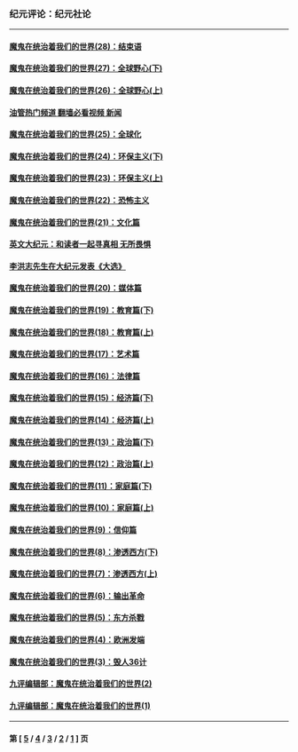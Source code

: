### 纪元评论：纪元社论
---
#### [魔鬼在统治着我们的世界(28)：结束语](../../pages/nsc422/n10936246.md?06120330) 
#### [魔鬼在统治着我们的世界(27)：全球野心(下)](../../pages/nsc422/n10928319.md?06120330) 
#### [魔鬼在统治着我们的世界(26)：全球野心(上)](../../pages/nsc422/n10900318.md?06120330) 
#### [油管热门频道 翻墙必看视频 新闻](ok?06120330)
#### [魔鬼在统治着我们的世界(25)：全球化](../../pages/nsc422/n10788205.md?06120330) 
#### [魔鬼在统治着我们的世界(24)：环保主义(下)](../../pages/nsc422/n10695307.md?06120330) 
#### [魔鬼在统治着我们的世界(23)：环保主义(上)](../../pages/nsc422/n10688613.md?06120330) 
#### [魔鬼在统治着我们的世界(22)：恐怖主义](../../pages/nsc422/n10614727.md?06120330) 
#### [魔鬼在统治着我们的世界(21)：文化篇](../../pages/nsc422/n10597706.md?06120330) 
#### [英文大纪元：和读者一起寻真相 无所畏惧](../../pages/nsc422/n12542027.md?06120330) 
#### [李洪志先生在大纪元发表《大选》](../../pages/nsc422/n12534746.md?06120330) 
#### [魔鬼在统治着我们的世界(20)：媒体篇](../../pages/nsc422/n10586579.md?06120330) 
#### [魔鬼在统治着我们的世界(19)：教育篇(下)](../../pages/nsc422/n10564808.md?06120330) 
#### [魔鬼在统治着我们的世界(18)：教育篇(上)](../../pages/nsc422/n10526970.md?06120330) 
#### [魔鬼在统治着我们的世界(17)：艺术篇](../../pages/nsc422/n10499093.md?06120330) 
#### [魔鬼在统治着我们的世界(16)：法律篇](../../pages/nsc422/n10485969.md?06120330) 
#### [魔鬼在统治着我们的世界(15)：经济篇(下)](../../pages/nsc422/n10469975.md?06120330) 
#### [魔鬼在统治着我们的世界(14)：经济篇(上)](../../pages/nsc422/n10457370.md?06120330) 
#### [魔鬼在统治着我们的世界(13)：政治篇(下)](../../pages/nsc422/n10448270.md?06120330) 
#### [魔鬼在统治着我们的世界(12)：政治篇(上)](../../pages/nsc422/n10444576.md?06120330) 
#### [魔鬼在统治着我们的世界(11)：家庭篇(下)](../../pages/nsc422/n10440961.md?06120330) 
#### [魔鬼在统治着我们的世界(10)：家庭篇(上)](../../pages/nsc422/n10435448.md?06120330) 
#### [魔鬼在统治着我们的世界(9)：信仰篇](../../pages/nsc422/n10432159.md?06120330) 
#### [魔鬼在统治着我们的世界(8)：渗透西方(下)](../../pages/nsc422/n10429603.md?06120330) 
#### [魔鬼在统治着我们的世界(7)：渗透西方(上)](../../pages/nsc422/n10426013.md?06120330) 
#### [魔鬼在统治着我们的世界(6)：输出革命](../../pages/nsc422/n10421536.md?06120330) 
#### [魔鬼在统治着我们的世界(5)：东方杀戮](../../pages/nsc422/n10417707.md?06120330) 
#### [魔鬼在统治着我们的世界(4)：欧洲发端](../../pages/nsc422/n10414890.md?06120330) 
#### [魔鬼在统治着我们的世界(3)：毁人36计](../../pages/nsc422/n10411583.md?06120330) 
#### [九评编辑部：魔鬼在统治着我们的世界(2)](../../pages/nsc422/n10410036.md?06120330) 
#### [九评编辑部：魔鬼在统治着我们的世界(1)](../../pages/nsc422/n10406825.md?06120330) 

---
#### 第 [ [5](./5.md?06120330) / [4](./4.md?06120330) / [3](./3.md?06120330) / [2](./2.md?06120330) / [1](./1.md?06120330) ] 页
